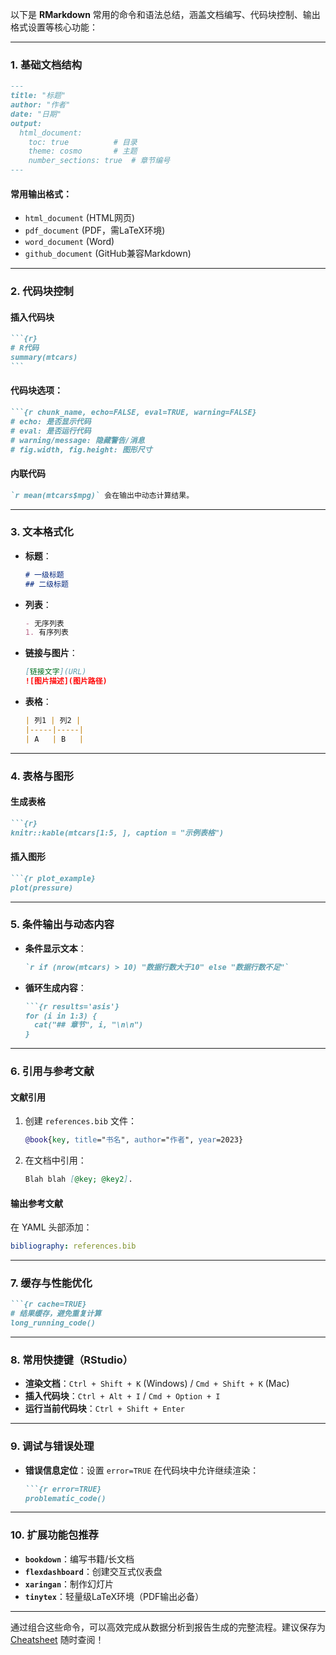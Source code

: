 以下是 **RMarkdown** 常用的命令和语法总结，涵盖文档编写、代码块控制、输出格式设置等核心功能：

---

### **1. 基础文档结构**
```markdown
---
title: "标题"
author: "作者"
date: "日期"
output: 
  html_document: 
    toc: true          # 目录
    theme: cosmo       # 主题
    number_sections: true  # 章节编号
---
```

#### **常用输出格式**：
- `html_document` (HTML网页)
- `pdf_document` (PDF，需LaTeX环境)
- `word_document` (Word)
- `github_document` (GitHub兼容Markdown)

---

### **2. 代码块控制**
#### **插入代码块**
````markdown
```{r}
# R代码
summary(mtcars)
```
````

#### **代码块选项**：
```markdown
```{r chunk_name, echo=FALSE, eval=TRUE, warning=FALSE}
# echo: 是否显示代码
# eval: 是否运行代码
# warning/message: 隐藏警告/消息
# fig.width, fig.height: 图形尺寸
```


#### **内联代码**
```markdown
`r mean(mtcars$mpg)` 会在输出中动态计算结果。
```

---

### **3. 文本格式化**
- **标题**：
  ```markdown
  # 一级标题
  ## 二级标题
  ```
- **列表**：
  ```markdown
  - 无序列表
  1. 有序列表
  ```
- **链接与图片**：
  ```markdown
  [链接文字](URL)
  ![图片描述](图片路径)
  ```
- **表格**：
  ```markdown
  | 列1 | 列2 |
  |-----|-----|
  | A   | B   |
  ```

---

### **4. 表格与图形**
#### **生成表格**
```markdown
```{r}
knitr::kable(mtcars[1:5, ], caption = "示例表格")
```


#### **插入图形**
```markdown
```{r plot_example}
plot(pressure)
```


---

### **5. 条件输出与动态内容**
- **条件显示文本**：
  ```markdown
  `r if (nrow(mtcars) > 10) "数据行数大于10" else "数据行数不足"`
  ```
- **循环生成内容**：
  ```markdown
  ```{r results='asis'}
  for (i in 1:3) {
    cat("## 章节", i, "\n\n")
  }
  ```

---

### **6. 引用与参考文献**
#### **文献引用**
1. 创建 `references.bib` 文件：
   ```bibtex
   @book{key, title="书名", author="作者", year=2023}
   ```
2. 在文档中引用：
   ```markdown
   Blah blah [@key; @key2].
   ```

#### **输出参考文献**
在 YAML 头部添加：
```yaml
bibliography: references.bib
```

---

### **7. 缓存与性能优化**
```markdown
```{r cache=TRUE}
# 结果缓存，避免重复计算
long_running_code()
```

---

### **8. 常用快捷键（RStudio）**
- **渲染文档**：`Ctrl + Shift + K` (Windows) / `Cmd + Shift + K` (Mac)
- **插入代码块**：`Ctrl + Alt + I` / `Cmd + Option + I`
- **运行当前代码块**：`Ctrl + Shift + Enter`

---

### **9. 调试与错误处理**
- **错误信息定位**：设置 `error=TRUE` 在代码块中允许继续渲染：
  ```markdown
  ```{r error=TRUE}
  problematic_code()
  ```


---

### **10. 扩展功能包推荐**
- **`bookdown`**：编写书籍/长文档
- **`flexdashboard`**：创建交互式仪表盘
- **`xaringan`**：制作幻灯片
- **`tinytex`**：轻量级LaTeX环境（PDF输出必备）

---

通过组合这些命令，可以高效完成从数据分析到报告生成的完整流程。建议保存为 [Cheatsheet](https://www.rstudio.com/resources/cheatsheets/) 随时查阅！
